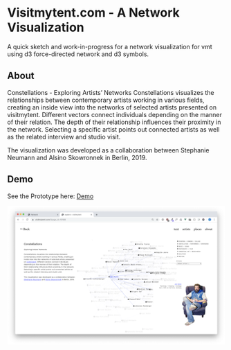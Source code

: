 # Visitmytent.com - A Network Visualization

A quick sketch and work-in-progress for a network visualization for vmt using d3 force-directed network and d3 symbols.

## About
Constellations - Exploring Artists’ Networks
Constellations visualizes the relationships between contemporary artists working in various fields, creating an inside view into the networks of selected artists presented on visitmytent. Different vectors connect individuals depending on the manner of their relation. The depth of their relationship influences their proximity in the network. Selecting a specific artist points out connected artists as well as the related interview and studio visit.

The visualization was developed as a collaboration between Stephanie Neumann and Alsino Skowronnek in Berlin, 2019.

## Demo

See the Prototype here: [Demo](https://alsino.github.io/vmt-network/)


![alt text](https://github.com/alsino/vmt-network/blob/master/assets/teaser/teaser.png)
